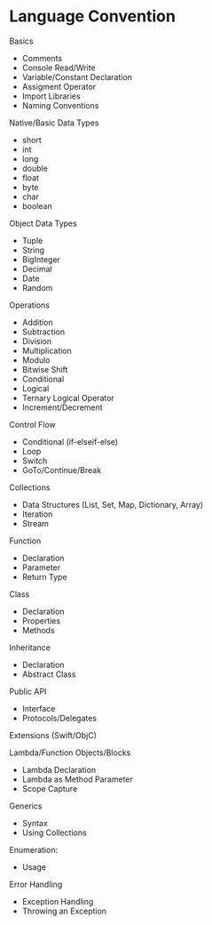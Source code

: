 # Language Convention

Basics
- Comments
- Console Read/Write 
- Variable/Constant Declaration
- Assigment Operator
- Import Libraries
- Naming Conventions

Native/Basic Data Types 
- short
- int
- long
- double
- float
- byte
- char
- boolean

Object Data Types 
- Tuple
- String
- BigInteger
- Decimal
- Date
- Random

Operations
- Addition
- Subtraction
- Division
- Multiplication
- Modulo
- Bitwise Shift
- Conditional
- Logical
- Ternary Logical Operator
- Increment/Decrement

Control Flow
- Conditional (if-elseif-else)
- Loop
- Switch
- GoTo/Continue/Break

Collections
- Data Structures (List, Set, Map, Dictionary, Array)
- Iteration
- Stream

Function
- Declaration
- Parameter
- Return Type

Class
- Declaration
- Properties
- Methods

Inheritance
- Declaration
- Abstract Class

Public API
- Interface
- Protocols/Delegates

Extensions (Swift/ObjC)

Lambda/Function Objects/Blocks
- Lambda Declaration
- Lambda as Method Parameter
- Scope Capture

Generics
- Syntax
- Using Collections

Enumeration:
- Usage

Error Handling
- Exception Handling
- Throwing an Exception
